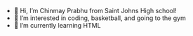 - 👋 Hi, I’m Chinmay Prabhu from Saint Johns High school!
- 👀 I’m interested in coding, basketball, and going to the gym
- 🌱 I’m currently learning HTML

